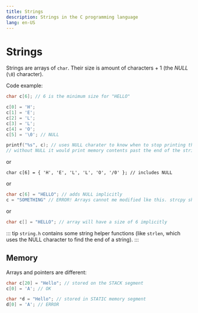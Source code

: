 ```yaml
---
title: Strings
description: Strings in the C programming language
lang: en-US
---
```


# Strings

Strings are arrays of `char`. Their size is amount of characters + 1 (the *NULL*
(`\0`) character).

Code example:

```c
char c[6]; // 6 is the minimum size for "HELLO"

c[0] = 'H';
c[1] = 'E';
c[2] = 'L';
c[3] = 'L';
c[4] = 'O';
c[5] = '\0'; // NULL

printf("%s", c); // uses NULL charater to know when to stop printing the array
// without NULL it would print memory contents past the end of the string
```

or

```
char c[6] = { 'H', 'E', 'L', 'L', 'O', '/0' }; // includes NULL
```

or

```c
char c[6] = "HELLO"; // adds NULL implicitly
c = "SOMETHING" // ERROR! Arrays cannot me modified lke this. strcpy should be used
```

or 

```c
char c[] = "HELLO"; // array will have a size of 6 implicitly
```

::: tip
`string.h` contains some string helper functions (like `strlen`, which uses the
NULL character to find the end of a string).
:::

## Memory

Arrays and pointers are different:

```c
char c[20] = "Hello"; // stored on the STACK segment
c[0] = 'A'; // OK

char *d = "Hello"; // stored in STATIC memory segment
d[0] = 'A'; // ERROR
```


